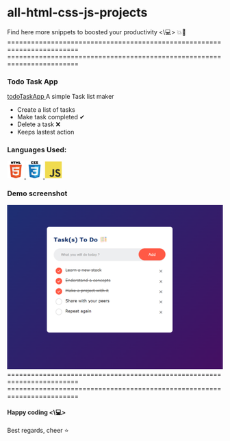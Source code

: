 # all-html-css-js-projects

Find here more snippets to boosted your productivity <\💻> 💥🚀
======================================================================== <br> ========================================================================
### Todo Task App
<a href="./todo-list"> todoTaskApp </a>
A simple Task list maker
<ul>
    <li> Create a list of tasks </li>
    <li> Make task completed ✔</li>
    <li> Delete a task ❌</li>
    <li> Keeps lastest action </li>
</ul>
<h3 align="left">Languages Used:</h3>
<p align="left"> <a href="https://www.w3.org/html/" target="_blank" rel="noreferrer"> <img src="https://raw.githubusercontent.com/devicons/devicon/master/icons/html5/html5-original-wordmark.svg" alt="html5" width="40" height="40"/> </a> 
<a href="https://www.w3schools.com/css/" target="_blank" rel="noreferrer"> <img src="https://raw.githubusercontent.com/devicons/devicon/master/icons/css3/css3-original-wordmark.svg" alt="css3" width="40" height="40"/> <a href="https://developer.mozilla.org/en-US/docs/Web/JavaScript" target="_blank" rel="noreferrer"> <img src="https://raw.githubusercontent.com/devicons/devicon/master/icons/javascript/javascript-original.svg" alt="javascript" width="40" height="40"/> </a> 
</p>

### Demo screenshot
<img src="todo-list/project_screens/screen1.png">
======================================================================== <br> ======================================================================== <br>

#### Happy coding <\💻>
Best regards, cheer ⭐
